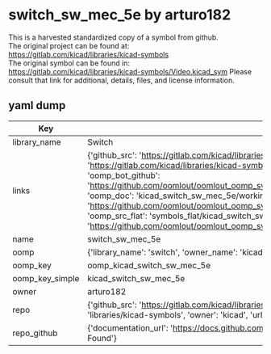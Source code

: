 # switch_sw_mec_5e by arturo182  
This is a harvested standardized copy of a symbol from github.  
The original project can be found at:  
https://gitlab.com/kicad/libraries/kicad-symbols  
The original symbol can be found in:
https://gitlab.com/kicad/libraries/kicad-symbols/Video.kicad_sym
Please consult that link for additional, details, files, and license information.  
## yaml dump  
| Key | Value |  
| --- | --- |  
| library_name | Switch |  
| links | {'github_src': 'https://gitlab.com/kicad/libraries/kicad-symbols/Video.kicad_sym', 'github_src_repo': 'https://gitlab.com/kicad/libraries/kicad-symbols', 'oomp_bot': 'kicad_switch_sw_mec_5e/working', 'oomp_bot_github': 'https://github.com/oomlout/oomlout_oomp_symbol_bot/tree/main/kicad_switch_sw_mec_5e/working', 'oomp_doc': 'kicad_switch_sw_mec_5e/working', 'oomp_doc_github': 'https://github.com/oomlout/oomlout_oomp_symbol_doc/tree/main/kicad_switch_sw_mec_5e/working', 'oomp_src_flat': 'symbols_flat/kicad_switch_sw_mec_5e/working', 'oomp_src_flat_github': 'https://github.com/oomlout/oomlout_oomp_symbol_src/tree/main/kicad_switch_sw_mec_5e/working'} |  
| name | switch_sw_mec_5e |  
| oomp | {'library_name': 'switch', 'owner_name': 'kicad', 'symbol_name': 'switch_sw_mec_5e'} |  
| oomp_key | oomp_kicad_switch_sw_mec_5e |  
| oomp_key_simple | kicad_switch_sw_mec_5e |  
| owner | arturo182 |  
| repo | {'github_src': 'https://gitlab.com/kicad/libraries/kicad-symbols/Video.kicad_sym', 'name': 'libraries/kicad-symbols', 'owner': 'kicad', 'url': 'https://gitlab.com/kicad/libraries/kicad-symbols'} |  
| repo_github | {'documentation_url': 'https://docs.github.com/rest/repos/repos#get-a-repository', 'message': 'Not Found'} |  

